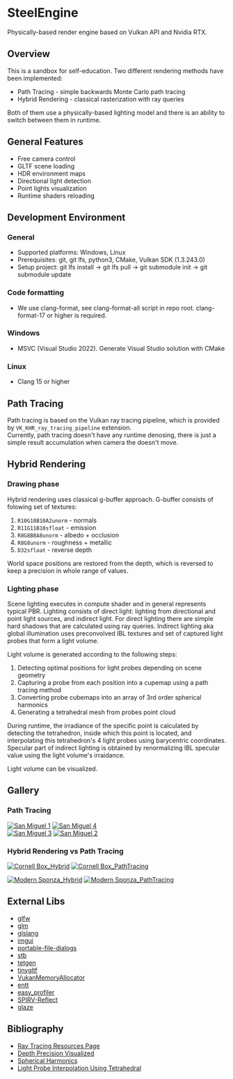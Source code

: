 # SteelEngine
Physically-based render engine based on Vulkan API and Nvidia RTX.

## Overview
This is a sandbox for self-education. Two different rendering methods have been implemented: 
* Path Tracing - simple backwards Monte Carlo path tracing
* Hybrid Rendering - classical rasterization with ray queries

Both of them use a physically-based lighting model and there is an ability to switch between them in runtime.

## General Features
* Free camera control
* GLTF scene loading
* HDR environment maps 
* Directional light detection
* Point lights visualization
* Runtime shaders reloading

## Development Environment
### General
* Supported platforms: Windows, Linux
* Prerequisites: git, git lfs, python3, CMake, Vulkan SDK (1.3.243.0)
* Setup project: git lfs install -> git lfs pull -> git submodule init -> git submodule update
### Code formatting
* We use clang-format, see clang-format-all script in repo root. clang-format-17 or higher is required.
### Windows
* MSVC (Visual Studio 2022). Generate Visual Studio solution with CMake
### Linux
* Clang 15 or higher

## Path Tracing

Path tracing is based on the Vulkan ray tracing pipeline, which is provided by `VK_KHR_ray_tracing_pipeline` extension.   
Currently, path tracing doesn't have any runtime denosing, there is just a simple result accumulation when camera the doesn't move.

## Hybrid Rendering

### Drawing phase
Hybrid rendering uses classical g-buffer approach. G-buffer consists of folowing set of textures:
1. `R10G10B10A2unorm` - normals
2. `R11G11B10sfloat` - emission
3. `R8G8B8A8unorm` - albedo + occlusion
4. `R8G8unorm` - roughness + metallic
5. `D32sfloat` - reverse depth

World space positions are restored from the depth, which is reversed to keep a precision in whole range of values.

### Lighting phase
Scene lighting executes in compute shader and in general represents typical PBR. 
Lighting consists of direct light: lighting from directional and point light sources, and indirect light. 
For direct lighting there are simple hard shadows that are calculated using ray queries. 
Indirect lighting aka global illumination uses preconvolved IBL textures and set of captured light probes that form a light volume.

Light volume is generated according to the following steps:
1. Detecting optimal positions for light probes depending on scene geometry
2. Capturing a probe from each position into a cupemap using a path tracing method
3. Converting probe cubemaps into an array of 3rd order spherical harmonics
4. Generating a tetrahedral mesh from probes point cloud

During runtime, the irradiance of the specific point is calculated by detecting the tetrahedron, 
inside which this point is located, and interpolating this tetrahedron's 4 light probes using barycentric coordinates. 
Specular part of indirect lighting is obtained by renormalizing IBL specular value using the light volume's irraidance.

Light volume can be visualized.

## Gallery

### Path Tracing
[![San Miguel 1](./Gallery/Previews/SanMiguel_1.png "San Miguel")](./Gallery/Images/SanMiguel_1.png)
[![San Miguel 4](./Gallery/Previews/SanMiguel_4.png "San Miguel")](./Gallery/Images/SanMiguel_4.png)  
[![San Miguel 3](./Gallery/Previews/SanMiguel_3.png "San Miguel")](./Gallery/Images/SanMiguel_3.png)
[![San Miguel 2](./Gallery/Previews/SanMiguel_2.png "San Miguel")](./Gallery/Images/SanMiguel_2.png)

### Hybrid Rendering vs Path Tracing
[![Cornell Box_Hybrid](./Gallery/Previews/CornellBox_Hybrid.png "Cornell Box Hybrid Rendering")](./Gallery/Images/CornellBox_Hybrid.png)
[![Cornell Box_PathTracing](./Gallery/Previews/CornellBox_PathTracing.png "Cornell Box Path Tracing")](./Gallery/Images/CornellBox_PathTracing.png)  

[![Modern Sponza_Hybrid](./Gallery/Previews/ModernSponza_Hybrid.png "Modern Sponza Hybrid Rendering")](./Gallery/Images/ModernSponza_Hybrid.png)
[![Modern Sponza_PathTracing](./Gallery/Previews/ModernSponza_PathTracing.png "Modern Sponza Path Tracing")](./Gallery/Images/ModernSponza_PathTracing.png)

## External Libs
* [glfw](https://github.com/glfw/glfw)
* [glm](https://github.com/g-truc/glm)
* [glslang](https://github.com/KhronosGroup/glslang)
* [imgui](https://github.com/ocornut/imgui)
* [portable-file-dialogs](https://github.com/samhocevar/portable-file-dialogs)
* [stb](https://github.com/nothings/stb)
* [tetgen](https://github.com/ufz/tetgen)
* [tinygltf](https://github.com/syoyo/tinygltf)
* [VukanMemoryAllocator](https://github.com/GPUOpen-LibrariesAndSDKs/VulkanMemoryAllocator)
* [entt](https://github.com/skypjack/entt)
* [easy_profiler](https://github.com/yse/easy_profiler)
* [SPIRV-Reflect](https://github.com/KhronosGroup/SPIRV-Reflect)
* [glaze](https://github.com/stephenberry/glaze)

## Bibliography
* [Ray Tracing Resources Page](http://www.realtimerendering.com/raytracing.html)
* [Depth Precision Visualized](https://developer.nvidia.com/content/depth-precision-visualized)
* [Spherical Harmonics](https://patapom.com/blog/SHPortal/)
* [Light Probe Interpolation Using Tetrahedral](https://www.gdcvault.com/play/1015522/Light-Probe-Interpolation-Using-Tetrahedral)
